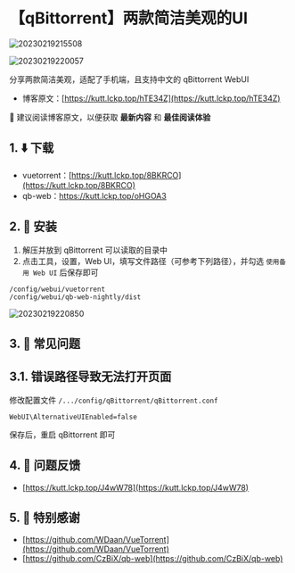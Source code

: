 # 【qBittorrent】两款简洁美观的UI

![20230219215508](https://image.lckp.top/LuckyPuppy514/image/raw/main/2023/2023-02-19/20230219215508.webp)

![20230219220057](https://image.lckp.top/LuckyPuppy514/image/raw/main/2023/2023-02-19/20230219220057.webp)

分享两款简洁美观，适配了手机端，且支持中文的 qBittorrent WebUI<!--more-->

- 博客原文：[https://kutt.lckp.top/hTE34Z](https://kutt.lckp.top/hTE34Z)

🌟 建议阅读博客原文，以便获取 **最新内容** 和 **最佳阅读体验**

## 1. ⬇️ 下载

- vuetorrent：[https://kutt.lckp.top/8BKRCO](https://kutt.lckp.top/8BKRCO)
- qb-web：[https://kutt.lckp.top/oHGOA3
](https://kutt.lckp.top/oHGOA3
)

## 2. 🧭 安装

1. 解压并放到 qBittorrent 可以读取的目录中
2. 点击工具，设置，Web UI，填写文件路径（可参考下列路径），并勾选 `使用备用 Web UI` 后保存即可

```text
/config/webui/vuetorrent
/config/webui/qb-web-nightly/dist
```

![20230219220850](https://image.lckp.top/LuckyPuppy514/image/raw/main/2023/2023-02-19/20230219220850.webp)

## 3. 🫠 常见问题

## 3.1. 错误路径导致无法打开页面

修改配置文件 `/.../config/qBittorrent/qBittorrent.conf`

```text
WebUI\AlternativeUIEnabled=false
```

保存后，重启 qBittorrent 即可

## 4. 🤔 问题反馈

- [https://kutt.lckp.top/J4wW78](https://kutt.lckp.top/J4wW78)

## 5. 👏 特别感谢

- [https://github.com/WDaan/VueTorrent](https://github.com/WDaan/VueTorrent)
- [https://github.com/CzBiX/qb-web](https://github.com/CzBiX/qb-web)

